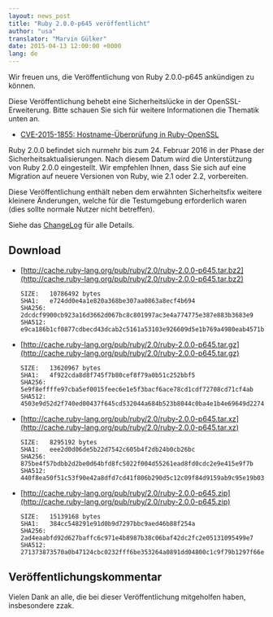 ```yaml
---
layout: news_post
title: "Ruby 2.0.0-p645 veröffentlicht"
author: "usa"
translator: "Marvin Gülker"
date: 2015-04-13 12:00:00 +0000
lang: de
---
```


Wir freuen uns, die Veröffentlichung von Ruby 2.0.0-p645 ankündigen zu können.

Diese Veröffentlichung behebt eine Sicherheitslücke in der
OpenSSL-Erweiterung.
Bitte schauen Sie sich für weitere Informationen die Thematik unten
an.

* [CVE-2015-1855: Hostname-Überprüfung in Ruby-OpenSSL](https://www.ruby-lang.org/de/news/2015/04/13/ruby-openssl-hostname-matching-vulnerability/)

Ruby 2.0.0 befindet sich nurmehr bis zum 24. Februar 2016 in der Phase
der Sicherheitsaktualisierungen.
Nach diesem Datum wird die Unterstützung von Ruby 2.0.0 eingestellt.
Wir empfehlen Ihnen, dass Sie sich auf eine Migration auf neuere Versionen
von Ruby, wie 2.1 oder 2.2, vorbereiten.

Diese Veröffentlichung enthält neben dem erwähnten Sicherheitsfix
weitere kleinere Änderungen, welche für die Testumgebung erforderlich
waren (dies sollte normale Nutzer nicht betreffen).

Siehe das
[ChangeLog](http://svn.ruby-lang.org/repos/ruby/tags/v2_0_0_645/ChangeLog)
für alle Details.

## Download

* [http://cache.ruby-lang.org/pub/ruby/2.0/ruby-2.0.0-p645.tar.bz2](http://cache.ruby-lang.org/pub/ruby/2.0/ruby-2.0.0-p645.tar.bz2)

      SIZE:   10786492 bytes
      SHA1:   e724dd0e4a1e820a368be307aa0863a8ecf4b694
      SHA256: 2dcdcf9900cb923a16d3662d067bc8c801997ac3e4a774775e387e883b3683e9
      SHA512: e9ca186b1cf0877cdbecd43dcab2c5161a53103e926609d5e1b769a4980eab4571bfd0951788b4fc92dfd9d10175b0f5f36ea2c7289e575a9db9b62c02f93185

* [http://cache.ruby-lang.org/pub/ruby/2.0/ruby-2.0.0-p645.tar.gz](http://cache.ruby-lang.org/pub/ruby/2.0/ruby-2.0.0-p645.tar.gz)

      SIZE:   13620967 bytes
      SHA1:   4f922cda8d8f745f7b80cef8f79a0b51c252bbf5
      SHA256: 5e9f8effffe97cba5ef0015feec6e1e5f3bacf6ace78cd1cdf72708cd71cf4ab
      SHA512: 4503e9d52d2f740ed00437f645cd532044a684b523b8044c0ba4e1b4e69649d2274d5b94fc8273acbbc19d3bb3f15375b93de5140d39f973f2fbb746500633b8

* [http://cache.ruby-lang.org/pub/ruby/2.0/ruby-2.0.0-p645.tar.xz](http://cache.ruby-lang.org/pub/ruby/2.0/ruby-2.0.0-p645.tar.xz)

      SIZE:   8295192 bytes
      SHA1:   eee2d0d06de5b22d7542c605b4f2db24b0cb26bc
      SHA256: 875be4f57bdbb2d2be0d64bfd8fc5022f004d55261ead8fd0cdc2e9e415e9f7b
      SHA512: 440f8ea50f51c53f90e42a8dfd7cd41f806b290d5c12c09f84d9159ab9c95e19b036cd8a5dc788844da501b9fcd1fa8ad8352ef7417998debc1b43a61a4ea4dc

* [http://cache.ruby-lang.org/pub/ruby/2.0/ruby-2.0.0-p645.zip](http://cache.ruby-lang.org/pub/ruby/2.0/ruby-2.0.0-p645.zip)

      SIZE:   15139168 bytes
      SHA1:   384cc548291e91d0b9d7297bbc9aed46b88f254a
      SHA256: 2ad4eaabfd92d627baffc6c971e4b8987b38c06baf42dc2fc2e05131095499e7
      SHA512: 271373873570a0b47124cbc0232fff6be353264a0891dd04800c1c9f79b1297f66e0d4e817f474432b20cbf055c8f421548a11a6ec19b68dad16cc78f1ba9876

## Veröffentlichungskommentar

Vielen Dank an alle, die bei dieser Veröffentlichung mitgeholfen
haben, insbesondere zzak.
